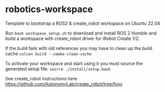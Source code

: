 # robotics-workspace
Template to bootstrap a ROS2 &amp; create_robot workspace on Ubuntu 22.04

Run `bash workspace_setup.sh` to download and install ROS 2 Humble and build a workspace with create_robot driver for iRobot Create 1/2.

If the build fails with old references you may have to clean up the build cache
`colcon build --cmake-clean-cache`

To activate your workspace and start using it you must source the generated setup file:
`source ./install/setup.bash`

See create_robot instructions here
https://github.com/AutonomyLab/create_robot/tree/foxy

